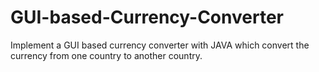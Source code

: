 # GUI-based-Currency-Converter
Implement a GUI based currency converter with JAVA which convert the currency from one country to another country.

